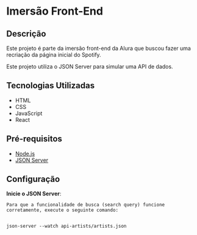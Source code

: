 # Imersão Front-End

## Descrição

Este projeto é parte da imersão front-end da Alura que buscou fazer uma recriação da página inicial do Spotify.

Este projeto utiliza o JSON Server para simular uma API de dados.

## Tecnologias Utilizadas

- HTML
- CSS
- JavaScript
- React

## Pré-requisitos

- [Node.js](https://nodejs.org/)
- [JSON Server](https://github.com/typicode/json-server)


## Configuração

 **Inicie o JSON Server**:

    Para que a funcionalidade de busca (search query) funcione corretamente, execute o seguinte comando:

    
    json-server --watch api-artists/artists.json
    
